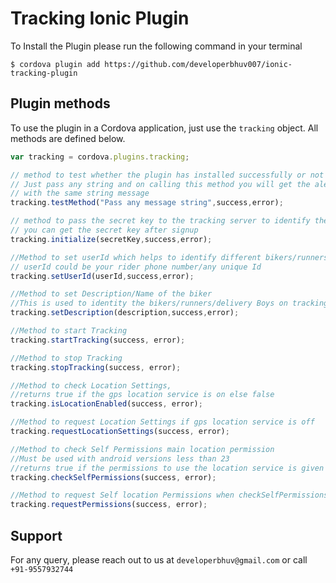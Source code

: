 # Tracking Ionic Plugin #

To Install the Plugin please run the following command in your terminal

```
$ cordova plugin add https://github.com/developerbhuv007/ionic-tracking-plugin

```

## Plugin methods
To use the plugin in a Cordova application, just use the `tracking` object. 
All methods are defined below.

```js
var tracking = cordova.plugins.tracking;

// method to test whether the plugin has installed successfully or not
// Just pass any string and on calling this method you will get the alert
// with the same string message
tracking.testMethod("Pass any message string",success,error);

// method to pass the secret key to the tracking server to identify the user
// you can get the secret key after signup
tracking.initialize(secretKey,success,error);

//Method to set userId which helps to identify different bikers/runners/delivery Boys of the same user
// userId could be your rider phone number/any unique Id
tracking.setUserId(userId,success,error);

//Method to set Description/Name of the biker
//This is used to identity the bikers/runners/delivery Boys on tracking Dashboard
tracking.setDescription(description,success,error);

//Method to start Tracking
tracking.startTracking(success, error);

//Method to stop Tracking
tracking.stopTracking(success, error);

//Method to check Location Settings, 
//returns true if the gps location service is on else false
tracking.isLocationEnabled(success, error);

//Method to request Location Settings if gps location service is off
tracking.requestLocationSettings(success, error);

//Method to check Self Permissions main location permission
//Must be used with android versions less than 23
//returns true if the permissions to use the location service is given else false 
tracking.checkSelfPermissions(success, error);

//Method to request Self location Permissions when checkSelfPermissions returns false
tracking.requestPermissions(success, error);

```

## Support
For any query, please reach out to us at `developerbhuv@gmail.com` or call `+91-9557932744`

```

